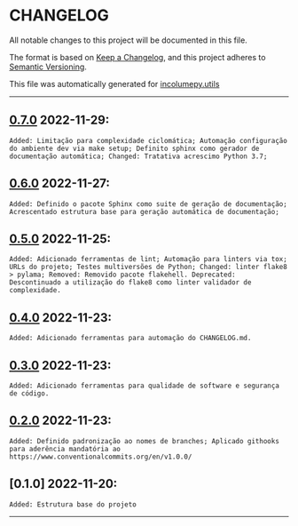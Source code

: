 # CHANGELOG


All notable changes to this project will be documented in this file.

The format is based on [Keep a Changelog](https://keepachangelog.com/en/1.0.0/), and this project adheres to [Semantic Versioning](https://semver.org/spec/v2.0.0.html).

This file was automatically generated for [incolumepy.utils](https://gitlab.com/development-incolume/incolumepy.utils/-/tree/2.5.4)

---
## [0.7.0]	2022-11-29:
	Added: Limitação para complexidade ciclomática; Automação configuração do ambiente dev via make setup; Definito sphinx como gerador de documentação automática; Changed: Tratativa acrescimo Python 3.7;
## [0.6.0]	2022-11-27:
	Added: Definido o pacote Sphinx como suite de geração de documentação; Acrescentado estrutura base para geração automática de documentação;
## [0.5.0]	2022-11-25:
	Added: Adicionado ferramentas de lint; Automação para linters via tox; URLs do projeto; Testes multiversões de Python; Changed: linter flake8 > pylama; Removed: Removido pacote flakehell. Deprecated: Descontinuado a utilização do flake8 como linter validador de complexidade.
## [0.4.0]	2022-11-23:
	Added: Adicionado ferramentas para automação do CHANGELOG.md.
## [0.3.0]	2022-11-23:
	Added: Adicionado ferramentas para qualidade de software e segurança de código.
## [0.2.0]	2022-11-23:
	Added: Definido padronização ao nomes de branches; Aplicado githooks para aderência mandatória ao https://www.conventionalcommits.org/en/v1.0.0/
## [0.1.0]	2022-11-20:
	Added: Estrutura base do projeto
---

[0.2.0]: https://github.com/incolumepy/incolume.py.fictus/compare/0.1.0...0.2.0
[0.3.0]: https://github.com/incolumepy/incolume.py.fictus/compare/0.2.0...0.3.0
[0.4.0]: https://github.com/incolumepy/incolume.py.fictus/compare/0.3.0...0.4.0
[0.5.0]: https://github.com/incolumepy/incolume.py.fictus/compare/0.4.0...0.5.0
[0.6.0]: https://github.com/incolumepy/incolume.py.fictus/compare/0.5.0...0.6.0
[0.7.0]: https://github.com/incolumepy/incolume.py.fictus/compare/0.6.0...0.7.0
